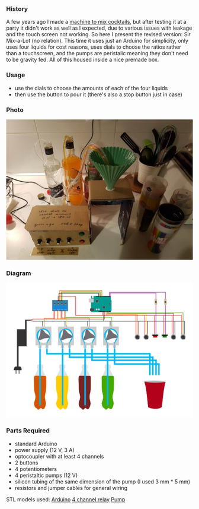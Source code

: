 ### History

A few years ago I made a [machine to mix cocktails](https://github.com/Lumorti/drink-182), but after testing it at a party it didn't work as well as I expected, due to various issues with leakage and the touch screen not working. So here I present the revised version: Sir Mix-a-Lot (no relation). This time it uses just an Arduino for simplicity, only uses four liquids for cost reasons, uses dials to choose the ratios rather than a touchscreen, and the pumps are peristalic meaning they don't need to be gravity fed. All of this housed inside a nice premade box.

### Usage

- use the dials to choose the amounts of each of the four liquids
- then use the button to pour it (there's also a stop button just in case)

### Photo

![Photo of the fixed machine](photo.jpg)

### Diagram

![Circuit diagram for this project](plan.png)

### Parts Required

- standard Arduino
- power supply (12 V, 3 A)
- optocoupler with at least 4 channels
- 2 buttons
- 4 potentiometers
- 4 peristaltic pumps (12 V)
- silicon tubing of the same dimension of the pump (I used 3 mm * 5 mm)
- resistors and jumper cables for general wiring

STL models used:
[Arduino](https://www.thingiverse.com/thing:253463)
[4 channel relay](https://grabcad.com/library/4-channel-relay-board-1/details?folder_id=1004880)
[Pump](https://grabcad.com/library/adafruit-peristaltic-pump-arduino-1)

